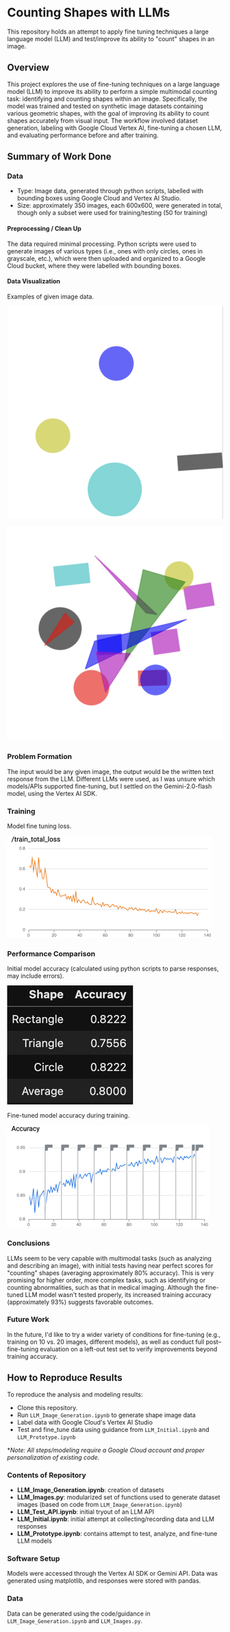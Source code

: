 # Counting Shapes with LLMs

This repository holds an attempt to apply fine tuning techniques a large language model (LLM) and test/improve its ability to "count" shapes in an image.

## Overview

This project explores the use of fine-tuning techniques on a large language model (LLM) to improve its ability to perform a simple multimodal counting task: identifying and counting shapes within an image. Specifically, the model was trained and tested on synthetic image datasets containing various geometric shapes, with the goal of improving its ability to count shapes accurately from visual input. The workflow involved dataset generation, labeling with Google Cloud Vertex AI, fine-tuning a chosen LLM, and evaluating performance before and after training.



## Summary of Work Done

### Data

* Type: Image data, generated through python scripts, labelled with bounding boxes using Google Cloud and Vertex AI Studio.
* Size: approximately 350 images, each 600x600, were generated in total, though only a subset were used for training/testing (50 for training)

#### Preprocessing / Clean Up
The data required minimal processing. Python scripts were used to generate images of various types (i.e., ones with only circles, ones in grayscale, etc.), which were then uploaded and organized to a Google Cloud bucket, where they were labelled with bounding boxes.


#### Data Visualization

Examples of given image data.

![](/Images/test.png)

![](/Images/test2.png)


### Problem Formation

The input would be any given image, the output would be the written text response from the LLM. Different LLMs were used, as I was unsure which models/APIs supported fine-tuning, but I settled on the Gemini-2.0-flash model, using the Vertex AI SDK. 


### Training

Model fine tuning loss.

![](/Images/_train_total_loss.png)




### Performance Comparison

Initial model accuracy (calculated using python scripts to parse responses, may include errors).

![](/Images/initial_accuracy.png)


Fine-tuned model accuracy during training.

![](/Images/Accuracy.png)




### Conclusions

LLMs seem to be very capable with multimodal tasks (such as analyzing and describing an image), with initial tests having near perfect scores for "counting" shapes (averaging approximately 80% accuracy). This is very promising for higher order, more complex tasks, such as identifying or counting abnormalities, such as that in medical imaging. Although the fine-tuned LLM model wasn't tested properly, its increased training accuracy (approximately 93%) suggests favorable outcomes. 


### Future Work

In the future, I'd like to try a wider variety of conditions for fine-tuning (e.g., training on 10 vs. 20 images, different models), as well as conduct full post–fine-tuning evaluation on a left-out test set to verify improvements beyond training accuracy.




## How to Reproduce Results

To reproduce the analysis and modeling results:
* Clone this repository.
* Run `LLM_Image_Generation.ipynb` to generate shape image data
* Label data with Google Cloud's Vertex AI Studio
* Test and fine_tune data using guidance from `LLM_Initial.ipynb` and `LLM_Prototype.ipynb`

**Note: All steps/modeling require a Google Cloud account and proper personalization of existing code.* 


### Contents of Repository
* **LLM_Image_Generation.ipynb**: creation of datasets
* **LLM_Images.py**: modularized set of functions used to generate dataset images (based on code from `LLM_Image_Generation.ipynb`)
* **LLM_Test_API.ipynb**: initial tryout of an LLM API
* **LLM_Initial.ipynb**: initial attempt at collecting/recording data and LLM responses
* **LLM_Prototype.ipynb**: contains attempt to test, analyze, and fine-tune LLM models 


### Software Setup
Models were accessed through the Vertex AI SDK or Gemini API. Data was generated using matplotlib, and responses were stored with pandas.

### Data

Data can be generated using the code/guidance in `LLM_Image_Generation.ipynb` and `LLM_Images.py`.
